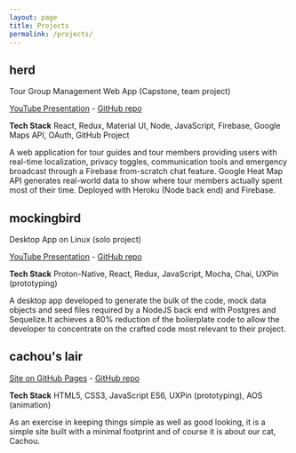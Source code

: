 ```yaml
---
layout: page
title: Projects
permalink: /projects/
---
```


## herd

Tour Group Management Web App (Capstone, team project)

[YouTube Presentation](https://www.youtube.com/watch?v=IgOtVFTctvk&list=PLx0iOsdUOUmkPQ6KrQya18cevlXmmAckQ&index=3&t=0s) - [GitHub repo](https://github.com/herd-1807-capstone)

**Tech Stack** React, Redux, Material UI, Node, JavaScript, Firebase, Google Maps API, OAuth, GitHub Project

A web application for tour guides and tour members providing users with real-time localization, privacy toggles, communication tools and emergency broadcast through a Firebase from-scratch chat feature. Google Heat Map API generates real-world data to show where tour members actually spent most of their time. Deployed with Heroku (Node back end) and Firebase.

## mockingbird

Desktop App on Linux (solo project)

[YouTube Presentation](https://www.fullstackacademy.com/hackathon-presentations/mockingbird) - [GitHub repo](https://github.com/wildapt01/mockingbird)

**Tech Stack** Proton-Native, React, Redux, JavaScript, Mocha, Chai, UXPin (prototyping)

A desktop app developed to generate the bulk of the code, mock data objects and seed files
required by a NodeJS back end with Postgres and Sequelize.It achieves a 80% reduction of the boilerplate code to allow the developer to concentrate on the crafted code
most relevant to their project.

## cachou's lair

[Site on GitHub Pages](https://wildapt01.github.io/cachou-lair/) - [GitHub repo](https://github.com/wildapt01/cachou-lair)

**Tech Stack** HTML5, CSS3, JavaScript ES6, UXPin (prototyping), AOS (animation)

As an exercise in keeping things simple as well as good looking, it is a simple site built with a minimal footprint and of course it is about our cat, Cachou.
